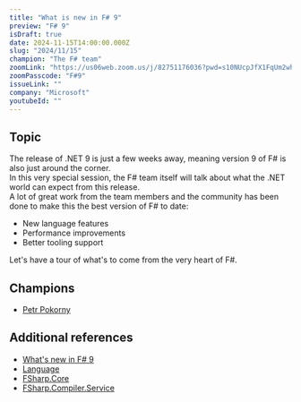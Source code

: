 ```yaml
---
title: "What is new in F# 9"
preview: "F# 9"
isDraft: true
date: 2024-11-15T14:00:00.000Z
slug: "2024/11/15"
champion: "The F# team"
zoomLink: "https://us06web.zoom.us/j/82751176036?pwd=s10NUcpJfX1FqUm2whPjc9Uzlcr9U0.1"
zoomPasscode: "F#9"
issueLink: ""
company: "Microsoft"
youtubeId: ""
---
```


## Topic

The release of .NET 9 is just a few weeks away, meaning version 9 of F# is also just around the corner.  
In this very special session, the F# team itself will talk about what the .NET world can expect from this release.  
A lot of great work from the team members and the community has been done to make this the best version of F# to date:

- New language features
- Performance improvements
- Better tooling support

Let's have a tour of what's to come from the very heart of F#.

## Champions

- [Petr Pokorny](https://github.com/0101)

## Additional references

- [What's new in F# 9](https://learn.microsoft.com/en-us/dotnet/fsharp/whats-new/fsharp-9)
- [Language](https://fsharp.github.io/fsharp-compiler-docs/release-notes/Language.html)
- [FSharp.Core](https://fsharp.github.io/fsharp-compiler-docs/release-notes/FSharp.Core.html)
- [FSharp.Compiler.Service](https://fsharp.github.io/fsharp-compiler-docs/release-notes/FSharp.Compiler.Service.html)
